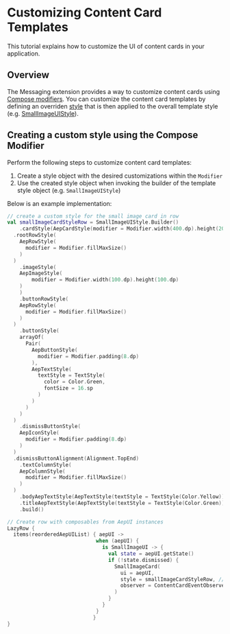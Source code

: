 # Customizing Content Card Templates

This tutorial explains how to customize the UI of content cards in your application.

## Overview

The Messaging extension provides a way to customize content cards using [Compose modifiers](https://developer.android.com/develop/ui/compose/modifiers?hl=en). You can customize the content card templates by defining an overriden [style](../public-classes/Styles/README.md) that is then applied to the overall template style (e.g. [SmallImageUIStyle](../public-classes/Styles/smallimageuistyle.md)).

## Creating a custom style using the Compose Modifier 

Perform the following steps to customize content card templates:

1. Create a style object with the desired customizations within the `Modifier`
2. Use the created style object when invoking the builder of the template style object (e.g. `SmallImageUIStyle`)

Below is an example implementation:

```kotlin
// create a custom style for the small image card in row
val smallImageCardStyleRow = SmallImageUIStyle.Builder()
	.cardStyle(AepCardStyle(modifier = Modifier.width(400.dp).height(200.dp)))
  .rootRowStyle(
    AepRowStyle(
      modifier = Modifier.fillMaxSize()
    )
  )
	.imageStyle(
  	AepImageStyle(
    	modifier = Modifier.width(100.dp).height(100.dp)
  	)
	)
	.buttonRowStyle(
    AepRowStyle(
      modifier = Modifier.fillMaxSize()
    )
  )
	.buttonStyle(
    arrayOf(
      Pair(
        AepButtonStyle(
          modifier = Modifier.padding(8.dp)
        ),
        AepTextStyle(
          textStyle = TextStyle(
            color = Color.Green,
            fontSize = 16.sp
          )
        )
      )
    )
  )
	.dismissButtonStyle(
    AepIconStyle(
      modifier = Modifier.padding(8.dp)
    )
  )
  .dismissButtonAlignment(Alignment.TopEnd)
	.textColumnStyle(
    AepColumnStyle(
      modifier = Modifier.fillMaxSize()
    )
  )
	.bodyAepTextStyle(AepTextStyle(textStyle = TextStyle(Color.Yellow)))
	.titleAepTextStyle(AepTextStyle(textStyle = TextStyle(Color.Green)))
	.build()

// Create row with composables from AepUI instances
LazyRow {
  items(reorderedAepUIList) { aepUI ->
                             when (aepUI) {
                               is SmallImageUI -> {
                                 val state = aepUI.getState()
                                 if (!state.dismissed) {
                                   SmallImageCard(
                                     ui = aepUI,
                                     style = smallImageCardStyleRow, // setting the custom style here
                                     observer = ContentCardEventObserver(contentCardCallback)
                                   )
                                 }
                               }
                             }
                            }
}
```
